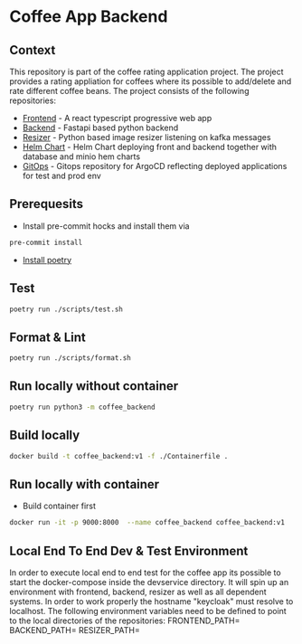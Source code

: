 # Coffee App Backend

## Context
This repository is part of the coffee rating application project. The project
provides a rating appliation for coffees where its possible to add/delete and
rate different coffee beans. The project consists of the following repositories:
- [Frontend](https://github.com/andifg/coffee_frontend_ts.git) - A react typescript progressive web app
- [Backend](https://github.com/andifg/coffee_backend.git) - Fastapi based python backend
- [Resizer](https://github.com/andifg/coffee_image_resizer.git) - Python based image resizer listening on kafka messages
- [Helm Chart](https://github.com/andifg/coffee-app-chart.git) - Helm Chart deploying front and backend together with database and minio hem charts
- [GitOps](https://github.com/andifg/coffee-app-gitops.git) - Gitops repository for ArgoCD reflecting deployed applications for test and prod env

## Prerequesits

- Install pre-commit hocks and install them via
```bash
pre-commit install
```

- [Install poetry](https://python-poetry.org/)

## Test
```bash
poetry run ./scripts/test.sh
```

## Format & Lint
```bash
poetry run ./scripts/format.sh
```

## Run locally without container
```bash
poetry run python3 -m coffee_backend
```

## Build locally
```bash
docker build -t coffee_backend:v1 -f ./Containerfile .
```

## Run locally with container
- Build container first

```bash
docker run -it -p 9000:8000  --name coffee_backend coffee_backend:v1
```

## Local End To End Dev & Test Environment

In order to execute local end to end test for the coffee app its possible to
start the docker-compose inside the devservice directory. It will spin up an
environment with frontend, backend, resizer as well as all dependent systems.
In order to work properly the hostname "keycloak" must resolve to localhost.
The following environment variables need to be defined to point to the local
directories of the repositories:
FRONTEND_PATH=<aboslut path of frontend git repository>
BACKEND_PATH=<absolut path of backend git repository>
RESIZER_PATH=<absolut path of resizer git respository>